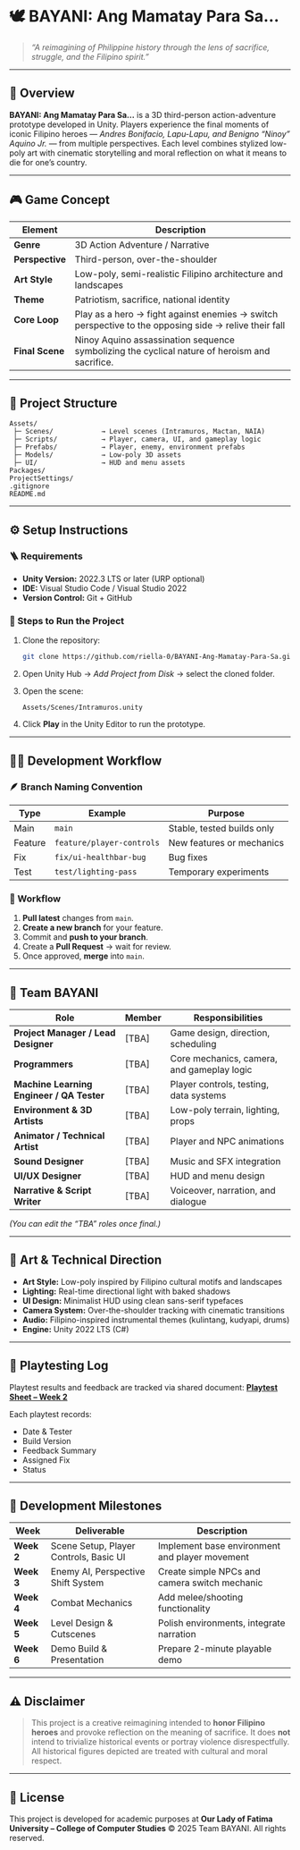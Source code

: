 # 🕊️ **BAYANI: Ang Mamatay Para Sa…**

> *“A reimagining of Philippine history through the lens of sacrifice, struggle, and the Filipino spirit.”*

---

## 📖 **Overview**

**BAYANI: Ang Mamatay Para Sa…** is a 3D third-person action-adventure prototype developed in Unity.
Players experience the final moments of iconic Filipino heroes — *Andres Bonifacio, Lapu-Lapu, and Benigno “Ninoy” Aquino Jr.* — from multiple perspectives.
Each level combines stylized low-poly art with cinematic storytelling and moral reflection on what it means to die for one’s country.

---

## 🎮 **Game Concept**

| Element         | Description                                                                                          |
| --------------- | ---------------------------------------------------------------------------------------------------- |
| **Genre**       | 3D Action Adventure / Narrative                                                                      |
| **Perspective** | Third-person, over-the-shoulder                                                                      |
| **Art Style**   | Low-poly, semi-realistic Filipino architecture and landscapes                                        |
| **Theme**       | Patriotism, sacrifice, national identity                                                             |
| **Core Loop**   | Play as a hero → fight against enemies → switch perspective to the opposing side → relive their fall |
| **Final Scene** | Ninoy Aquino assassination sequence symbolizing the cyclical nature of heroism and sacrifice.        |

---

## 🧱 **Project Structure**

```plaintext
Assets/
 ├─ Scenes/            → Level scenes (Intramuros, Mactan, NAIA)
 ├─ Scripts/           → Player, camera, UI, and gameplay logic
 ├─ Prefabs/           → Player, enemy, environment prefabs
 ├─ Models/            → Low-poly 3D assets
 ├─ UI/                → HUD and menu assets
Packages/
ProjectSettings/
.gitignore
README.md
```

---

## ⚙️ **Setup Instructions**

### 🪜 Requirements

* **Unity Version:** 2022.3 LTS or later (URP optional)
* **IDE:** Visual Studio Code / Visual Studio 2022
* **Version Control:** Git + GitHub

### 🧩 Steps to Run the Project

1. Clone the repository:

   ```bash
   git clone https://github.com/riella-0/BAYANI-Ang-Mamatay-Para-Sa.git
   ```
2. Open Unity Hub → *Add Project from Disk* → select the cloned folder.
3. Open the scene:

   ```
   Assets/Scenes/Intramuros.unity
   ```
4. Click **Play** in the Unity Editor to run the prototype.

---

## 🧑‍💻 **Development Workflow**

### 🪶 Branch Naming Convention

| Type    | Example                   | Purpose                    |
| ------- | ------------------------- | -------------------------- |
| Main    | `main`                    | Stable, tested builds only |
| Feature | `feature/player-controls` | New features or mechanics  |
| Fix     | `fix/ui-healthbar-bug`    | Bug fixes                  |
| Test    | `test/lighting-pass`      | Temporary experiments      |

### 🔄 Workflow

1. **Pull latest** changes from `main`.
2. **Create a new branch** for your feature.
3. Commit and **push to your branch**.
4. Create a **Pull Request** → wait for review.
5. Once approved, **merge** into `main`.

---

## 👥 **Team BAYANI**

| Role                                      | Member                             | Responsibilities                           |
| ----------------------------------------- | ---------------------------------- | ------------------------------------------ |
| **Project Manager / Lead Designer**       | [TBA]                              | Game design, direction, scheduling         |
| **Programmers**                           | [TBA]                              | Core mechanics, camera, and gameplay logic |
| **Machine Learning Engineer / QA Tester** | [TBA]                              | Player controls, testing, data systems     |
| **Environment & 3D Artists**              | [TBA]                              | Low-poly terrain, lighting, props          |
| **Animator / Technical Artist**           | [TBA]                              | Player and NPC animations                  |
| **Sound Designer**                        | [TBA]                              | Music and SFX integration                  |
| **UI/UX Designer**                        | [TBA]                              | HUD and menu design                        |
| **Narrative & Script Writer**             | [TBA]                              | Voiceover, narration, and dialogue         |

*(You can edit the “TBA” roles once final.)*

---

## 🎨 **Art & Technical Direction**

* **Art Style:** Low-poly inspired by Filipino cultural motifs and landscapes
* **Lighting:** Real-time directional light with baked shadows
* **UI Design:** Minimalist HUD using clean sans-serif typefaces
* **Camera System:** Over-the-shoulder tracking with cinematic transitions
* **Audio:** Filipino-inspired instrumental themes (kulintang, kudyapi, drums)
* **Engine:** Unity 2022 LTS (C#)

---

## 🧪 **Playtesting Log**

Playtest results and feedback are tracked via shared document:
**[Playtest Sheet – Week 2](#)**

Each playtest records:

* Date & Tester
* Build Version
* Feedback Summary
* Assigned Fix
* Status

---

## 📅 **Development Milestones**

| Week       | Deliverable                            | Description                                    |
| ---------- | -------------------------------------- | ---------------------------------------------- |
| **Week 2** | Scene Setup, Player Controls, Basic UI | Implement base environment and player movement |
| **Week 3** | Enemy AI, Perspective Shift System     | Create simple NPCs and camera switch mechanic  |
| **Week 4** | Combat Mechanics                       | Add melee/shooting functionality               |
| **Week 5** | Level Design & Cutscenes               | Polish environments, integrate narration       |
| **Week 6** | Demo Build & Presentation              | Prepare 2-minute playable demo                 |

---

## ⚠️ **Disclaimer**

> This project is a creative reimagining intended to **honor Filipino heroes** and provoke reflection on the meaning of sacrifice.
> It does **not** intend to trivialize historical events or portray violence disrespectfully.
> All historical figures depicted are treated with cultural and moral respect.

---

## 🏁 **License**

This project is developed for academic purposes at
**Our Lady of Fatima University – College of Computer Studies**
© 2025 Team BAYANI. All rights reserved.